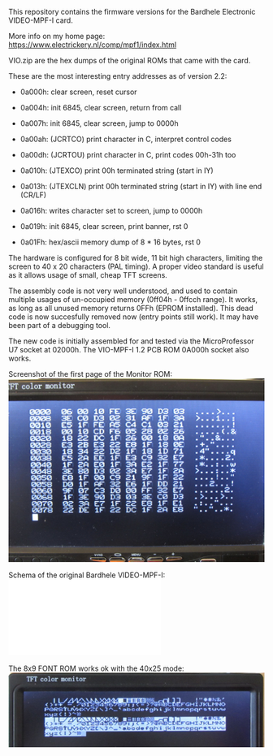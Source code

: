 This repository contains the firmware versions for the Bardhele Electronic
VIDEO-MPF-I card. 

More info on my home page: https://www.electrickery.nl/comp/mpf1/index.html


VIO.zip are the hex dumps of the original ROMs that came with the card.


These are the most interesting entry addresses as of version 2.2:

* 0a000h:   clear screen, reset cursor 

* 0a004h:	init 6845, clear screen, return from call
 
* 0a007h:	init 6845, clear screen, jump to 0000h

* 0a00ah:	(JCRTCO) print character in C, interpret control codes

* 0a00dh:	(JCRTOU) print character in C, print codes 00h-31h too

* 0a010h:	(JTEXCO) print 00h terminated string (start in IY)

* 0a013h:	(JTEXCLN) print 00h terminated string (start in IY) with line end (CR/LF)

* 0a016h:	writes character set to screen, jump to 0000h

* 0a019h:   init 6845, clear screen, print banner, rst 0

* 0a01Fh:   hex/ascii memory dump of 8 * 16 bytes, rst 0

The hardware is configured for 8 bit wide, 11 bit high characters, 
limiting the screen to 40 x 20 characters (PAL timing). A proper video 
standard is useful as it allows usage of small, cheap TFT screens.

The assembly code is not very well understood, and used to contain multiple 
usages of un-occupied memory (0ff04h - 0ffcch range). It works, as long as
all unused memory returns 0FFh (EPROM installed). This dead code is now
succesfully removed now (entry points still work). It may have been part of a 
debugging tool.

The new code is initially assembled for and tested via the MicroProfessor 
U7 socket at 02000h. The VIO-MPF-I 1.2 PCB ROM 0A000h socket also works. 

Screenshot of the first page of the Monitor ROM:
![Hex-ASCII dump](./hex-asc-dump.jpg)

Schema of the original Bardhele VIDEO-MPF-I:
![Schema VIDEO-MPF-I v1.2](./VIO_MPF_schema_v1.2.pdf)

The 8x9 FONT ROM works ok with the 40x25 mode:
![40x25 mode with 8x9 font](./charSet8x9AT40x25.jpg)

